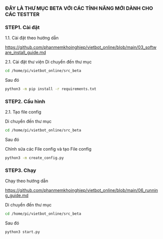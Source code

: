 ### ĐÂY LÀ THƯ MỤC BETA VỚI CÁC TÍNH NĂNG MỚI DÀNH CHO CÁC TESTTER

### STEP1. Cài đặt

1.1. Cài đặt theo hướng dẫn

https://github.com/phanmemkhoinghiep/vietbot_online/blob/main/03_software_install_guide.md

2.1. Cài đặt thư viện
Di chuyển đến thư mục
```sh
cd /home/pi/vietbot_online/src_beta
```
Sau đó

```sh
python3 -m pip install -r requirements.txt
```
### STEP2. Cấu hình

2.1. Tạo file config

Di chuyển đến thư mục
```sh
cd /home/pi/vietbot_online/src_beta
```
Sau đó

Chỉnh sửa các File config và tạo File config

```sh
python3 -m create_config.py
```
### STEP3. Chạy

Chạy theo hướng dẫn

https://github.com/phanmemkhoinghiep/vietbot_online/blob/main/06_running_guide.md

Di chuyển đến thư mục
```sh
cd /home/pi/vietbot_online/src_beta
```
Sau đó

```sh
python3 start.py
```


